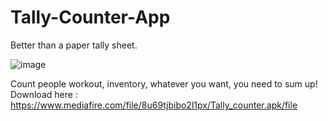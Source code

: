 # Tally-Counter-App

Better than a paper tally sheet.

![image](https://user-images.githubusercontent.com/75271300/148032134-1483a7f3-d4e8-47f4-a0f0-fda59372f9a3.png)

Count people workout, inventory, whatever you want, you need to sum up!
Download here : https://www.mediafire.com/file/8u69tjbibo2l1px/Tally_counter.apk/file
